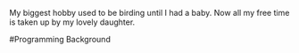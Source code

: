 
My biggest hobby used to be birding until I had a baby.  Now all my free time is taken up by my lovely daughter.

#Programming Background
